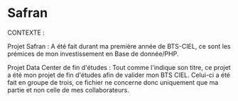 # Safran
CONTEXTE : 

  Projet Safran : A été fait durant ma première année de BTS-CIEL, ce sont les prémices de mon investissement en Base de donnée/PHP.

  Projet Data Center de fin d'études : Tout comme l'indique son titre, ce projet a été mon projet de fin d'études afin de valider mon BTS CIEL. Celui-ci a été fait en groupe de trois, ce fichier ne concerne donc uniquement que ma partie et non celle de mes collaborateurs.
